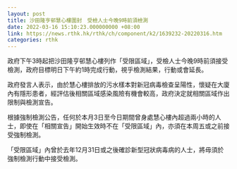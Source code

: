 ```yaml
---
layout: post
title: 沙田隆亨邨慧心樓圍封　受檢人士今晚9時前須檢測
date: 2022-03-16 15:10:23.000000000 +08:00
link: https://news.rthk.hk/rthk/ch/component/k2/1639232-20220316.htm
categories: rthk
---
```


政府下午3時起把沙田隆亨邨慧心樓列作「受限區域」，受檢人士今晚9時前須接受檢測，政府目標明日下午約1時完成行動，視乎檢測結果，行動或會延長。

政府發言人表示，由於慧心樓排放的污水樣本對新冠病毒檢查呈陽性，懷疑在大廈內有隱形患者，經評估後相關區域感染風險有機會較高，政府決定就相關區域作出限制與檢測宣告。

根據強制檢測公告，任何於本月3日至今日期間曾身處慧心樓內超過兩小時的人士，即使在「相關宣告」開始生效時不在「受限區域」內，亦須在本周五或之前接受強制檢測。

「受限區域」內曾於去年12月31日或之後確診新型冠狀病毒病的人士，將毋須於強制檢測行動中接受檢測。
